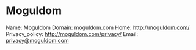 
# Moguldom

Name: Moguldom
Domain: moguldom.com
Home: http://moguldom.com/
Privacy_policy: http://moguldom.com/privacy/
Email: privacy@moguldom.com
